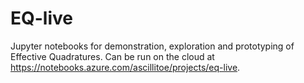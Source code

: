 # EQ-live
Jupyter notebooks for demonstration, exploration and prototyping of Effective Quadratures. Can be run on the cloud at https://notebooks.azure.com/ascillitoe/projects/eq-live. 
